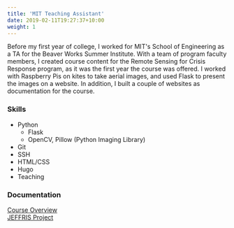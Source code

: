 ```yaml
---
title: 'MIT Teaching Assistant'
date: 2019-02-11T19:27:37+10:00
weight: 1
---
```


Before my first year of college, I worked for MIT's School of Engineering as a TA for the Beaver Works Summer Institute. With a team of program faculty members, I created course content for the Remote Sensing for Crisis Response program, as it was the first year the course was offered. I worked with Raspberry Pis on kites to take aerial images, and used Flask to present the images on a website. In addition, I built a couple of websites as documentation for the course.

### Skills

* Python
  * Flask
  * OpenCV, Pillow (Python Imaging Library)
* Git
* SSH
* HTML/CSS
* Hugo
* Teaching

### Documentation

[Course Overview](https://bwsi-hadr.github.io/00-course-overview/) \
[JEFFRIS Project](https://bwsi-hadr.github.io/JEFFRIS/)
